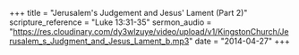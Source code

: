 +++
title = "Jerusalem's Judgement and Jesus' Lament (Part 2)"
scripture_reference = "Luke 13:31-35"
sermon_audio = "https://res.cloudinary.com/dy3wlzuye/video/upload/v1/KingstonChurch/Jerusalem_s_Judgment_and_Jesus_Lament_b.mp3"
date = "2014-04-27"
+++
